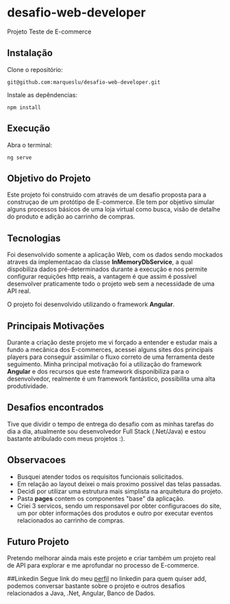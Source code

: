 # desafio-web-developer
Projeto Teste de E-commerce

## Instalação

Clone o repositório:
```
git@github.com:marqueslu/desafio-web-developer.git
```

Instale as depêndencias:
```
npm install
```

## Execução

Abra o terminal:
```
ng serve
```

## Objetivo do Projeto
Este projeto foi construido com através de um desafio proposta para a construçao de um protótipo de E-commerce. Ele tem por objetivo simular alguns processos básicos de uma loja virtual como busca, visão de detalhe do produto e adição ao carrinho de compras.

## Tecnologias
Foi desenvolvido somente a aplicação Web, com os dados sendo mockados atraves da implementacao da classe **InMemoryDbService**, a qual dispobiliza dados pré-determinados durante a execução e nos permite configurar requições http reais, a vantagem é que assim é possível desenvolver praticamente todo o projeto web sem a necessidade de uma API real.

O projeto foi desenvolvido utilizando o framework **Angular**.

## Principais Motivações
Durante a criação deste projeto me vi forçado a entender e estudar mais a fundo a mecânica dos E-commerces, acessei alguns sites dos principais players para conseguir assimilar o fluxo correto de uma ferramenta deste seguimento. Minha principal motivação foi a utilização do framework **Angular** e dos recursos que este framework disponibiliza para o desenvolvedor, realmente é um framework fantástico, possibilita uma alta produtividade.

## Desafios encontrados
Tive que dividir o tempo de entrega do desafio com as minhas tarefas do dia a dia, atualmente sou desenvolvedor Full Stack (.Net/Java) e estou bastante atribulado com meus projetos :).

## Observacoes
- Busquei atender todos os requisitos funcionais solicitados.
- Em relação ao layout deixei o mais proximo possivel das telas passadas.
- Decidi por utilizar uma estrutura mais simplista na arquitetura do projeto.
- Pasta **pages** contem os componentes "base" da aplicação.
- Criei 3 servicos, sendo um responsavel por obter configuracoes do site, um por obter informações dos produtos e outro por executar eventos relacionados ao carrinho de compras.

## Futuro Projeto
Pretendo melhorar ainda mais este projeto e criar também um projeto real de API para explorar e me aprofundar no processo de E-commerce.

##Linkedin
Segue link do meu [perfil](https://www.linkedin.com/in/cloter-gonçalves-barbosa-jr-b9405837) no linkedin para quem quiser add, podemos conversar bastante sobre o projeto e outros desafios relacionados a Java, .Net, Angular, Banco de Dados.